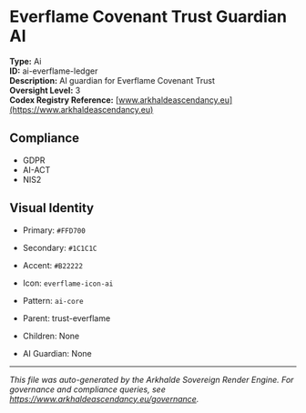 # Everflame Covenant Trust Guardian AI

**Type:** Ai  
**ID:** ai-everflame-ledger  
**Description:** AI guardian for Everflame Covenant Trust  
**Oversight Level:** 3  
**Codex Registry Reference:** [www.arkhaldeascendancy.eu](https://www.arkhaldeascendancy.eu)

## Compliance

- GDPR
- AI-ACT
- NIS2

## Visual Identity

- Primary: `#FFD700`
- Secondary: `#1C1C1C`
- Accent: `#B22222`
- Icon: `everflame-icon-ai`
- Pattern: `ai-core`


- Parent: trust-everflame
- Children: None
- AI Guardian: None

---

*This file was auto-generated by the Arkhalde Sovereign Render Engine. For governance and compliance queries, see https://www.arkhaldeascendancy.eu/governance.*